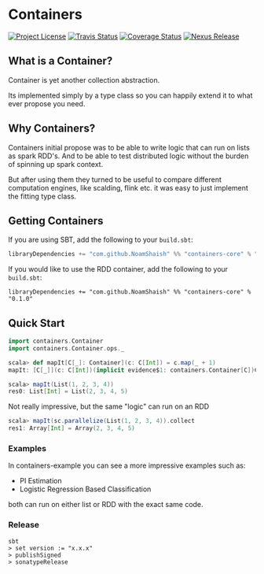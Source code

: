 # Containers
[![Project License][licence_icon]][licence_link]
[![Travis Status][travis_icon]][travis_link]
[![Coverage Status][coverage_icon]][coverage_link]
[![Nexus Release][nexus_icon]][nexus_link]


[licence_icon]: https://img.shields.io/github/license/NoamShaish/containers.svg
[licence_link]: http://www.apache.org/licenses/

[travis_icon]: https://travis-ci.com/NoamShaish/containers.svg?branch=master
[travis_link]: https://travis-ci.com/NoamShaish/containers

[coverage_icon]: https://coveralls.io/repos/github/NoamShaish/containers/badge.svg?branch=master
[coverage_link]: https://coveralls.io/github/NoamShaish/containers?branch=master

[nexus_icon]: https://img.shields.io/nexus/r/https/oss.sonatype.org/com.github.NoamShaish/containers-core_2.11.svg
[nexus_link]: https://oss.sonatype.org/#nexus-search;quick~containers-core_2.11

## What is a Container?
Container is yet another collection abstraction.

Its implemented simply by a type class so you can happily extend it to what ever propose you need.

## Why Containers?
Containers initial propose was to be able to write logic that can run on lists as spark RDD's.
And to be able to test distributed logic without the burden of spinning up spark context.

But after using them they turned to be useful to compare different computation engines,
like scalding, flink etc. it was easy to just implement the fitting type class.


## Getting Containers

If you are using SBT, add the following to your `build.sbt`:
```scala
libraryDependencies += "com.github.NoamShaish" %% "containers-core" % "0.1.0"
```

If you would like to use the RDD container, add the following to your `build.sbt`:
```
libraryDependencies += "com.github.NoamShaish" %% "containers-core" % "0.1.0"
```

## Quick Start
```scala
import containers.Container
import containers.Container.ops._

scala> def mapIt[C[_]: Container](c: C[Int]) = c.map(_ + 1)
mapIt: [C[_]](c: C[Int])(implicit evidence$1: containers.Container[C])C[Int]

scala> mapIt(List(1, 2, 3, 4))
res0: List[Int] = List(2, 3, 4, 5)
```

Not really impressive, but the same "logic" can run on an RDD
```scala
scala> mapIt(sc.parallelize(List(1, 2, 3, 4)).collect
res1: Array[Int] = Array(2, 3, 4, 5)
```

### Examples
In containers-example you can see a more impressive examples such as:
- PI Estimation
- Logistic Regression Based Classification

both can run on either list or RDD with the exact same code.

### Release
```
sbt
> set version := "x.x.x"
> publishSigned
> sonatypeRelease
```
